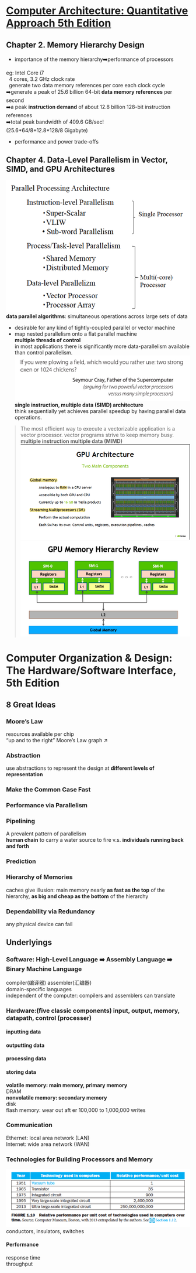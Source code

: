 # [Computer Architecture: Quantitative Approach 5th Edition](http://uni-site.ir/khuelec/wp-content/uploads/Computer-Architecture-A-Quantitative-Approach.pdf)
## Chapter 2. Memory Hierarchy Design 
- importance of the memory hierarchy➡️performance of processors  

eg: Intel Core i7  
&nbsp;&nbsp;4 cores, 3.2 GHz clock rate  
&nbsp;&nbsp;generate two data memory references per core each clock cycle  
➡️generate a peak of 25.6 billion 64-bit **data memory references** per second  
➡️a peak **instruction demand** of about 12.8 billion 128-bit instruction references  
➡️total peak bandwidth of 409.6 GB/sec!  
(25.6\*64/8+12.8\*128/8 Gigabyte)  

- performance and power trade-offs  

## Chapter 4. Data-Level Parallelism in Vector, SIMD, and GPU Architectures 
![](./images/parallelism.png)
**data parallel algorithms**:  simultaneous operations across large sets of data  
* desirable for any kind of tightly-coupled parallel or vector machine
* map nested parallelism onto a flat parallel machine  
**multiple threads of control**  
in most applications there is significantly more data-parallelism available than control parallelism.  
![](./images/arguing-for-two-powerful-vector-processors-versus-many-simple-processors.png)
**single instruction, multiple data (SIMD) architecture**  
think sequentially yet achieves parallel speedup by having parallel data operations.  
>The most efficient way to execute a vectorizable application is a vector processor. 
vector programs strive to keep memory busy.  
**multiple instruction multiple data (MIMD)**  
![](./images/GPU-architecture.png)
![](./images/GPU-Memory-Hierarchy-Review.png)






# Computer Organization & Design: The Hardware/Software Interface, 5th Edition

## 8 Great Ideas

### Moore’s Law 
resources available per chip  
“up and to the right” Moore’s Law graph ↗️  
### Abstraction 
use abstractions to represent the design at **different levels of representation**  
### Make the Common Case Fast 
### Performance via Parallelism 
### Pipelining
A prevalent pattern of parallelism  
**human chain** to carry a water
source to fire v.s. **individuals running back and forth**  
### Prediction  
### Hierarchy of Memories
caches give illusion: main memory nearly **as fast as the top** of the hierarchy, **as big and cheap as the bottom** of the hierarchy  
### Dependability via Redundancy
any physical device can fail 

## Underlyings

### Software: High-Level Language ➡️ Assembly Language ➡️ Binary Machine Language
compiler(编译器) assembler(汇编器)  
domain-specific languages  
independent of the computer: compilers and assemblers can translate  

### Hardware:(five classic components) input, output, memory, __datapath__, __control__ (__processer__) 
#### inputting data
#### outputting data
#### processing data
#### storing data
**volatile memory: main memory, primary memory**  
DRAM  
**nonvolatile memory: secondary memory**  
disk  
flash memory: wear out aft er 100,000 to 1,000,000 writes  

### Communication
Ethernet: local area network (LAN)  
Internet: wide area network (WAN)

### Technologies for Building Processors and Memory
![](./images/Relative_performance_per_unit_cost.png)
conductors, insulators, switches  

#### Performance
response time  
throughput  






